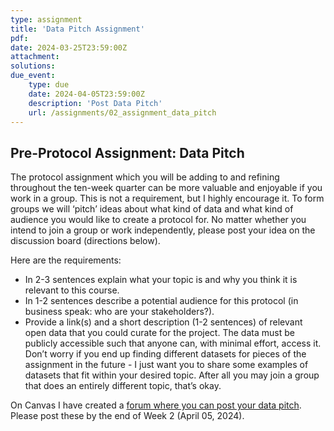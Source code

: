 ```yaml
---
type: assignment
title: 'Data Pitch Assignment'
pdf:
date: 2024-03-25T23:59:00Z
attachment:
solutions:
due_event:
    type: due    
    date: 2024-04-05T23:59:00Z
    description: 'Post Data Pitch'
    url: /assignments/02_assignment_data_pitch
---
```

## Pre-Protocol Assignment: Data Pitch

The protocol assignment which you will be adding to and refining throughout the ten-week quarter can be more valuable and enjoyable if you work in a group. This is not a requirement, but I highly encourage it. To form groups we will ‘pitch’ ideas about what kind of data and what kind of audience you would like to create a protocol for. No matter whether you intend to join a group or work independently, please post your idea on the discussion board (directions below).

Here are the requirements:
- In 2-3 sentences explain what your topic is and why you think it is relevant to this course.
- In 1-2 sentences describe a potential audience for this protocol (in business speak: who are your stakeholders?).
- Provide a link(s) and a short description (1-2 sentences) of relevant open data that you could curate for the project. The data must be publicly accessible such that anyone can, with minimal effort, access it. Don’t worry if you end up finding different datasets for pieces of the assignment in the future - I just want you to share some examples of datasets that fit within your desired topic. After all you may join a group that does an entirely different topic, that’s okay.

On Canvas I have created a [forum where you can post your data pitch](https://canvas.uw.edu/courses/1724350/discussion_topics/8846744). Please post these by the end of Week 2 (April 05, 2024).  
